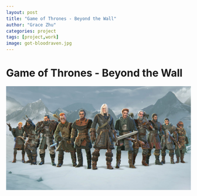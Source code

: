 ```yaml
---
layout: post
title: "Game of Thrones - Beyond the Wall"
author: "Grace Zhu"
categories: project
tags: [project,work]
image: got-bloodraven.jpg
---
```


# Game of Thrones - Beyond the Wall

![game of thrones roster](assets/img/got_roster.jpg)
